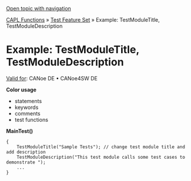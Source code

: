 [Open topic with navigation](../../../../../CANoeDEFamily.htm#Topics/CAPLFunctions/Test/Functions/CAPLfunctionsTFSExampleTestModuleTitleTestModuleDescription.md)

[CAPL Functions](../../CAPLfunctions.md) » [Test Feature Set](../CAPLfunctionsTFSOverview.md) » Example: TestModuleTitle, TestModuleDescription

# Example: TestModuleTitle, TestModuleDescription

[Valid for](../../../Shared/FeatureAvailability.md):  CANoe DE • CANoe4SW DE

**Color usage**

- statements
- keywords
- comments
- test functions

**MainTest()**

```plaintext
{
    TestModuleTitle("Sample Tests"); // change test module title and add description
    TestModuleDescription("This test module calls some test cases to demonstrate ");
    ...
}
```
